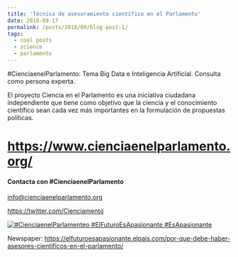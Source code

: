 ```yaml
---
title: 'Técnica de asesoramiento científico en el Parlamento'
date: 2018-09-17
permalink: /posts/2018/09/blog-post-1/
tags:
  - cool posts
  - science
  - parlamento
---
```


#CienciaenelParlamento: Tema Big Data e Inteligencia Artificial. Consulta como persona experta.

El proyecto Ciencia en el Parlamento es una iniciativa ciudadana independiente que tiene como objetivo que la ciencia 
y el conocimiento científico sean cada vez más importantes en la formulación de propuestas políticas.

https://www.cienciaenelparlamento.org/
======

#### Contacta con #CienciaenelParlamento
info@cienciaenelparlamento.org

https://twitter.com/Cienciamento


[![#CienciaenelParlamenteo #ElFuturoEsApasionante #EsApasionante](http://img.youtube.com/vi/MIMmy2ecuzs/0.jpg)](http://www.youtube.com/watch?v=MIMmy2ecuzs "Por qué debe haber asesores científicos en el Parlamento")

Newspaper: https://elfuturoesapasionante.elpais.com/por-que-debe-haber-asesores-cientificos-en-el-parlamento/ 

